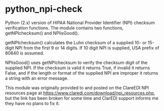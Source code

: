 python_npi-check
================

Python (2.x) version of HIPAA National Provider Identifier (NPI) checksum verification functions. 
The module contains two functions, getNPIchecksum() and NPIisGood().  

getNPIchecksum() calculates the Luhn checksum of a supplied 10- or 15-digit NPI from the first 9 or 14 digits. If 10 digit NPI is supplied, USA prefix of 80840 is assumed.

NPIisGood() uses getNPIchecksum to verify the checksum digit of the supplied NPI. If the checksum is valid it returns True, if invalid it returns False, and if the length or format of the supplied NPI are improper it returns a string with an error message.

This module was originally provided to and posted on the ClareEDI NPI resources page at https://www.claredi.com/download/npi_resources.php, but the link has been broken for some time and ClarEDI support informs me they have no plans to fix it.
